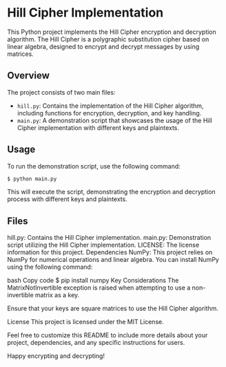 # Hill Cipher Implementation

This Python project implements the Hill Cipher encryption and decryption algorithm. The Hill Cipher is a polygraphic substitution cipher based on linear algebra, designed to encrypt and decrypt messages by using matrices.

## Overview

The project consists of two main files:

- `hill.py`: Contains the implementation of the Hill Cipher algorithm, including functions for encryption, decryption, and key handling.
- `main.py`: A demonstration script that showcases the usage of the Hill Cipher implementation with different keys and plaintexts.

## Usage

To run the demonstration script, use the following command:

```bash
$ python main.py
```



This will execute the script, demonstrating the encryption and decryption process with different keys and plaintexts.

## Files
hill.py: Contains the Hill Cipher implementation.
main.py: Demonstration script utilizing the Hill Cipher implementation.
LICENSE: The license information for this project.
Dependencies
NumPy: This project relies on NumPy for numerical operations and linear algebra.
You can install NumPy using the following command:

bash
Copy code
$ pip install numpy
Key Considerations
The MatrixNotInvertible exception is raised when attempting to use a non-invertible matrix as a key.

Ensure that your keys are square matrices to use the Hill Cipher algorithm.

License
This project is licensed under the MIT License.

Feel free to customize this README to include more details about your project, dependencies, and any specific instructions for users.

Happy encrypting and decrypting!
